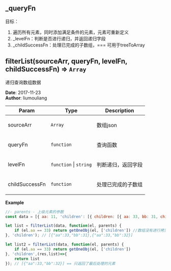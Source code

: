 ## \_queryFn
<p>目标：</p>
<ol>
<li>遍历所有元素，同时添加满足条件的元素，元素可重新定义</li>
<li>_levelFn：判断是否进行递归，并返回递归字段</li>
<li>_childSuccessFn：处理已完成的子数组，=== 可用于treeToArray</li>
</ol>

## filterList(sourceArr, queryFn, levelFn, childSuccessFn) ⇒ <code>Array</code>
<p>递归查询数组数据</p>

**Date**: 2017-11-23  
**Author**: liumouliang  

| Param | Type | Description |
| --- | --- | --- |
| sourceArr | <code>Array</code> | <p>数组json</p> |
| queryFn | <code>function</code> | <p>查询函数</p> |
| levelFn | <code>function</code> \| <code>string</code> | <p>判断递归，返回字段</p> |
| childSuccessFn | <code>function</code> | <p>处理已完成的子数组</p> |

**Example**  
```javascript
//- parents - 上级元素的参数
const data = [{ aa: 11, 'children': [{ children: [{ aa: 33, bb: 31, children: [{ aa: 33, bb: 32 }, { aa: 44 }] }], aa: 22, }] }]

let list = filterList(data, function(el, parents) {
    if (el.aa == 33) return getOneObj(el, ['children']) //数组没有进行拷贝，不要随便更改属性
}, 'children'); // [{"aa":33,"bb":31},{"aa":33,"bb":32}]

let list2 = filterList(data, function(el, parents) {
    if (el.aa == 33) return getOneObj(el, ['children'])
}, 'children',(res,list)=>{
    return list
}); // [{"aa":33,"bb":32}] == 只返回了最后处理的元素
```
